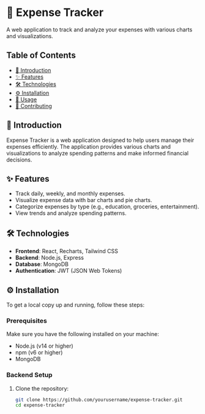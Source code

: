 # 💸 Expense Tracker

A web application to track and analyze your expenses with various charts and visualizations.

## Table of Contents

- [📖 Introduction](#introduction)
- [✨ Features](#features)
- [🛠 Technologies](#technologies)
- [⚙️ Installation](#installation)
- [🚀 Usage](#usage)
- [🤝 Contributing](#contributing)

## 📖 Introduction

Expense Tracker is a web application designed to help users manage their expenses efficiently. The application provides various charts and visualizations to analyze spending patterns and make informed financial decisions.

## ✨ Features

- Track daily, weekly, and monthly expenses.
- Visualize expense data with bar charts and pie charts.
- Categorize expenses by type (e.g., education, groceries, entertainment).
- View trends and analyze spending patterns.

## 🛠 Technologies

- **Frontend**: React, Recharts, Tailwind CSS
- **Backend**: Node.js, Express
- **Database**: MongoDB
- **Authentication**: JWT (JSON Web Tokens)

## ⚙️ Installation

To get a local copy up and running, follow these steps:

### Prerequisites

Make sure you have the following installed on your machine:

- Node.js (v14 or higher)
- npm (v6 or higher)
- MongoDB

### Backend Setup

1. Clone the repository:

   ```bash
   git clone https://github.com/yourusername/expense-tracker.git
   cd expense-tracker
